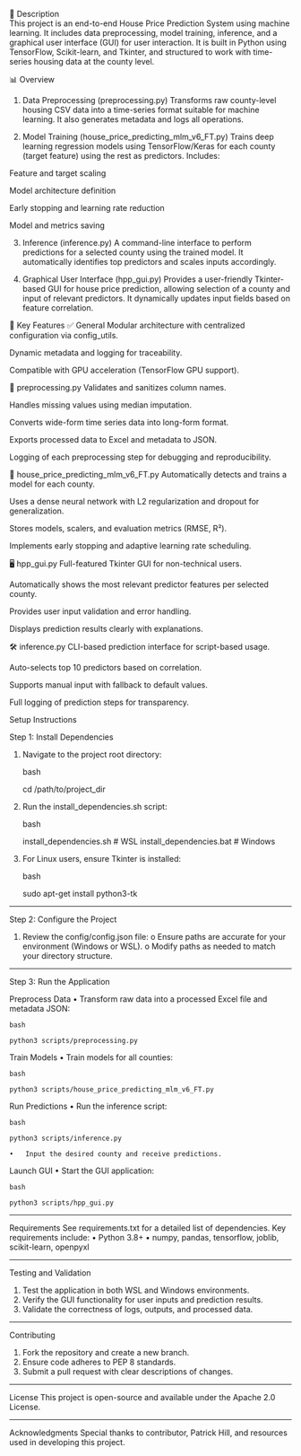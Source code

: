 📘 Description  
This project is an end-to-end House Price Prediction System using machine learning. It includes data preprocessing, model training, inference, and a graphical user interface (GUI) for user interaction. It is built in Python using TensorFlow, Scikit-learn, and Tkinter, and structured to work with time-series housing data at the county level.

📊 Overview
1. Data Preprocessing (preprocessing.py)
Transforms raw county-level housing CSV data into a time-series format suitable for machine learning. It also generates metadata and logs all operations.

2. Model Training (house_price_predicting_mlm_v6_FT.py)
Trains deep learning regression models using TensorFlow/Keras for each county (target feature) using the rest as predictors. Includes:

Feature and target scaling

Model architecture definition

Early stopping and learning rate reduction

Model and metrics saving

3. Inference (inference.py)
A command-line interface to perform predictions for a selected county using the trained model. It automatically identifies top predictors and scales inputs accordingly.

4. Graphical User Interface (hpp_gui.py)
Provides a user-friendly Tkinter-based GUI for house price prediction, allowing selection of a county and input of relevant predictors. It dynamically updates input fields based on feature correlation.

🌟 Key Features
✅ General
Modular architecture with centralized configuration via config_utils.

Dynamic metadata and logging for traceability.

Compatible with GPU acceleration (TensorFlow GPU support).

📂 preprocessing.py
Validates and sanitizes column names.

Handles missing values using median imputation.

Converts wide-form time series data into long-form format.

Exports processed data to Excel and metadata to JSON.

Logging of each preprocessing step for debugging and reproducibility.

🧠 house_price_predicting_mlm_v6_FT.py
Automatically detects and trains a model for each county.

Uses a dense neural network with L2 regularization and dropout for generalization.

Stores models, scalers, and evaluation metrics (RMSE, R²).

Implements early stopping and adaptive learning rate scheduling.

🖥️ hpp_gui.py
Full-featured Tkinter GUI for non-technical users.

Automatically shows the most relevant predictor features per selected county.

Provides user input validation and error handling.

Displays prediction results clearly with explanations.

🛠️ inference.py
CLI-based prediction interface for script-based usage.

Auto-selects top 10 predictors based on correlation.

Supports manual input with fallback to default values.

Full logging of prediction steps for transparency.

Setup Instructions

Step 1: Install Dependencies

1.	Navigate to the project root directory:

	bash

	cd /path/to/project_dir

2.	Run the install_dependencies.sh script:

	bash

 	install_dependencies.sh # WSL
	install_dependencies.bat # Windows

3.	For Linux users, ensure Tkinter is installed:

	bash

	sudo apt-get install python3-tk
________________________________________
Step 2: Configure the Project
1.	Review the config/config.json file:
	o	Ensure paths are accurate for your environment (Windows or WSL).
	o	Modify paths as needed to match your directory structure.
________________________________________

Step 3: Run the Application

Preprocess Data
	•	Transform raw data into a processed Excel file and metadata JSON:

	bash

	python3 scripts/preprocessing.py

Train Models
	•	Train models for all counties:

	bash

	python3 scripts/house_price_predicting_mlm_v6_FT.py

Run Predictions
	•	Run the inference script:

	bash

	python3 scripts/inference.py

	•	Input the desired county and receive predictions.

Launch GUI
	•	Start the GUI application:

	bash

	python3 scripts/hpp_gui.py

________________________________________
Requirements
See requirements.txt for a detailed list of dependencies. Key requirements include:
•	Python 3.8+
•	numpy, pandas, tensorflow, joblib, scikit-learn, openpyxl
________________________________________

Testing and Validation
1.	Test the application in both WSL and Windows environments.
2.	Verify the GUI functionality for user inputs and prediction results.
3.	Validate the correctness of logs, outputs, and processed data.
________________________________________

Contributing
1.	Fork the repository and create a new branch.
2.	Ensure code adheres to PEP 8 standards.
3.	Submit a pull request with clear descriptions of changes.
________________________________________
License
This project is open-source and available under the Apache 2.0 License.
________________________________________
Acknowledgments
Special thanks to contributor, Patrick Hill, and resources used in developing this project.

